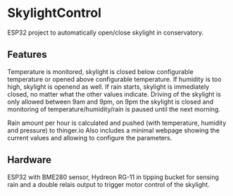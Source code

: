 # SkylightControl
ESP32 project to automatically open/close skylight in conservatory.

## Features
Temperature is monitored, skylight is closed below configurable temperature or opened above configurable temperature.
If humidity is too high, skylight is openend as well.
If rain starts, skylight is immediately closed, no matter what the other values indicate.
Driving of the skylight is only allowed between 9am and 9pm, on 9pm the skylight is closed and monitoring of temperature/humidity/rain is paused until the next morning.

Rain amount per hour is calculated and pushed (with temperature, humidity and pressure) to thinger.io
Also includes a minimal webpage showing the current values and allowing to configure the parameters.

## Hardware
ESP32 with BME280 sensor, Hydreon RG-11 in tipping bucket for sensing rain and a double relais output to trigger motor control of the skylight.
